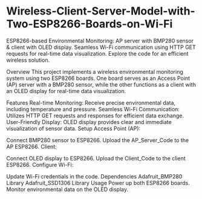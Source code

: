 # Wireless-Client-Server-Model-with-Two-ESP8266-Boards-on-Wi-Fi
ESP8266-based Environmental Monitoring: AP server with BMP280 sensor &amp; client with OLED display. Seamless Wi-Fi communication using HTTP GET requests for real-time data visualization. Explore the code for an efficient wireless solution.

Overview
This project implements a wireless environmental monitoring system using two ESP8266 boards. One board serves as an Access Point (AP) server with a BMP280 sensor, while the other functions as a client with an OLED display for real-time data visualization.

Features
Real-time Monitoring: Receive precise environmental data, including temperature and pressure.
Seamless Wi-Fi Communication: Utilizes HTTP GET requests and responses for efficient data exchange.
User-Friendly Display: OLED display provides clear and immediate visualization of sensor data.
Setup
Access Point (AP):

Connect BMP280 sensor to ESP8266.
Upload the AP_Server_Code to the AP ESP8266.
Client:

Connect OLED display to ESP8266.
Upload the Client_Code to the client ESP8266.
Configure Wi-Fi:

Update Wi-Fi credentials in the code.
Dependencies
Adafruit_BMP280 Library
Adafruit_SSD1306 Library
Usage
Power up both ESP8266 boards.
Monitor environmental data on the OLED display.
